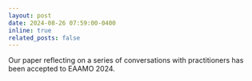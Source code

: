 ```yaml
---
layout: post
date: 2024-08-26 07:59:00-0400
inline: true
related_posts: false
---
```


Our paper reflecting on a series of conversations with practitioners has been accepted to EAAMO 2024.

